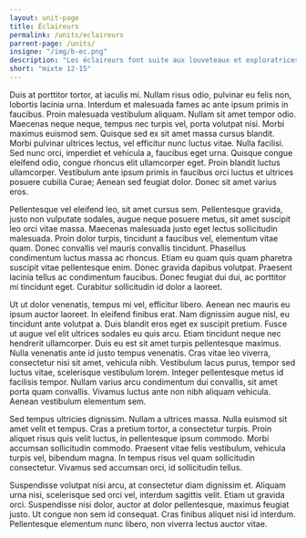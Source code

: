 ```yaml
---
layout: unit-page
title: Éclaireurs
permalink: /units/eclaireurs
parrent-page: /units/
insigne: "/img/b-ec.png"
description: "Les éclaireurs font suite aux louveteaux et exploratrices"
short: "mixte 12-15"
---
```


Duis at porttitor tortor, at iaculis mi. Nullam risus odio, pulvinar eu felis non, lobortis lacinia urna. Interdum et malesuada fames ac ante ipsum primis in faucibus. Proin malesuada vestibulum aliquam. Nullam sit amet tempor odio. Maecenas neque neque, tempus nec turpis vel, porta volutpat nisi. Morbi maximus euismod sem. Quisque sed ex sit amet massa cursus blandit. Morbi pulvinar ultrices lectus, vel efficitur nunc luctus vitae. Nulla facilisi. Sed nunc orci, imperdiet et vehicula a, faucibus eget urna. Quisque congue eleifend odio, congue rhoncus elit ullamcorper eget. Proin blandit luctus ullamcorper. Vestibulum ante ipsum primis in faucibus orci luctus et ultrices posuere cubilia Curae; Aenean sed feugiat dolor. Donec sit amet varius eros.

Pellentesque vel eleifend leo, sit amet cursus sem. Pellentesque gravida, justo non vulputate sodales, augue neque posuere metus, sit amet suscipit leo orci vitae massa. Maecenas malesuada justo eget lectus sollicitudin malesuada. Proin dolor turpis, tincidunt a faucibus vel, elementum vitae quam. Donec convallis vel mauris convallis tincidunt. Phasellus condimentum luctus massa ac rhoncus. Etiam eu quam quis quam pharetra suscipit vitae pellentesque enim. Donec gravida dapibus volutpat. Praesent lacinia tellus ac condimentum faucibus. Donec feugiat dui dui, ac porttitor mi tincidunt eget. Curabitur sollicitudin id dolor a laoreet.

Ut ut dolor venenatis, tempus mi vel, efficitur libero. Aenean nec mauris eu ipsum auctor laoreet. In eleifend finibus erat. Nam dignissim augue nisl, eu tincidunt ante volutpat a. Duis blandit eros eget ex suscipit pretium. Fusce ut augue vel elit ultrices sodales eu quis arcu. Etiam tincidunt neque nec hendrerit ullamcorper. Duis eu est sit amet turpis pellentesque maximus. Nulla venenatis ante id justo tempus venenatis. Cras vitae leo viverra, consectetur nisi sit amet, vehicula nibh. Vestibulum lacus purus, tempor sed luctus vitae, scelerisque vestibulum lorem. Integer pellentesque metus id facilisis tempor. Nullam varius arcu condimentum dui convallis, sit amet porta quam convallis. Vivamus luctus ante non nibh aliquam vehicula. Aenean vestibulum elementum sem.

Sed tempus ultricies dignissim. Nullam a ultrices massa. Nulla euismod sit amet velit et tempus. Cras a pretium tortor, a consectetur turpis. Proin aliquet risus quis velit luctus, in pellentesque ipsum commodo. Morbi accumsan sollicitudin commodo. Praesent vitae felis vestibulum, vehicula turpis vel, bibendum magna. In tempus risus vel quam sollicitudin consectetur. Vivamus sed accumsan orci, id sollicitudin tellus.

Suspendisse volutpat nisi arcu, at consectetur diam dignissim et. Aliquam urna nisi, scelerisque sed orci vel, interdum sagittis velit. Etiam ut gravida orci. Suspendisse nisi dolor, auctor at dolor pellentesque, maximus feugiat justo. Ut congue non sem id consequat. Cras finibus aliquet nisi id interdum. Pellentesque elementum nunc libero, non viverra lectus auctor vitae.
